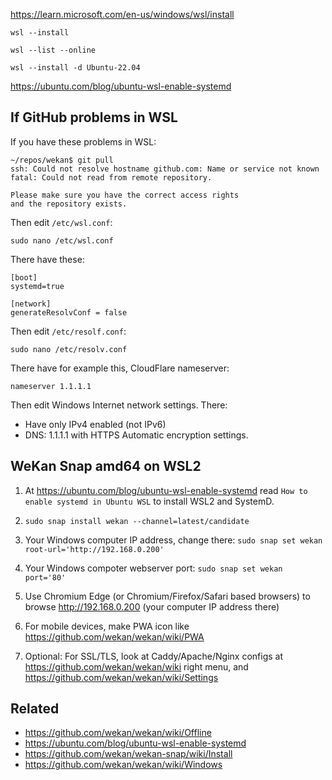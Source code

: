 https://learn.microsoft.com/en-us/windows/wsl/install

```
wsl --install

wsl --list --online

wsl --install -d Ubuntu-22.04
```

https://ubuntu.com/blog/ubuntu-wsl-enable-systemd

## If GitHub problems in WSL

If you have these problems in WSL:
```
~/repos/wekan$ git pull
ssh: Could not resolve hostname github.com: Name or service not known
fatal: Could not read from remote repository.

Please make sure you have the correct access rights
and the repository exists.
```
Then edit `/etc/wsl.conf`:
```
sudo nano /etc/wsl.conf
```
There have these:
```
[boot]
systemd=true

[network]
generateResolvConf = false
```
Then edit `/etc/resolf.conf`:
```
sudo nano /etc/resolv.conf
```
There have for example this, CloudFlare nameserver:
```
nameserver 1.1.1.1
```
Then edit Windows Internet network settings. There:
- Have only IPv4 enabled (not IPv6)
- DNS: 1.1.1.1 with HTTPS Automatic encryption settings.

## WeKan Snap amd64 on WSL2

1. At https://ubuntu.com/blog/ubuntu-wsl-enable-systemd read `How to enable systemd in Ubuntu WSL` to install WSL2 and SystemD.

2. `sudo snap install wekan --channel=latest/candidate`
<!--  Batyr Ashim 21.06.2024 я не могу менять так как это не проблема, это нужная ссылка проекта -->
3. Your Windows computer IP address, change there: `sudo snap set wekan root-url='http://192.168.0.200'`

4. Your Windows compoter webserver port: `sudo snap set wekan port='80'`

5. Use Chromium Edge (or Chromium/Firefox/Safari based browsers) to browse http://192.168.0.200 (your computer IP address there)

6. For mobile devices, make PWA icon like https://github.com/wekan/wekan/wiki/PWA

7. Optional: For SSL/TLS, look at Caddy/Apache/Nginx configs at https://github.com/wekan/wekan/wiki right menu, and https://github.com/wekan/wekan/wiki/Settings

## Related

- https://github.com/wekan/wekan/wiki/Offline
- https://ubuntu.com/blog/ubuntu-wsl-enable-systemd
- https://github.com/wekan/wekan-snap/wiki/Install
- https://github.com/wekan/wekan/wiki/Windows

